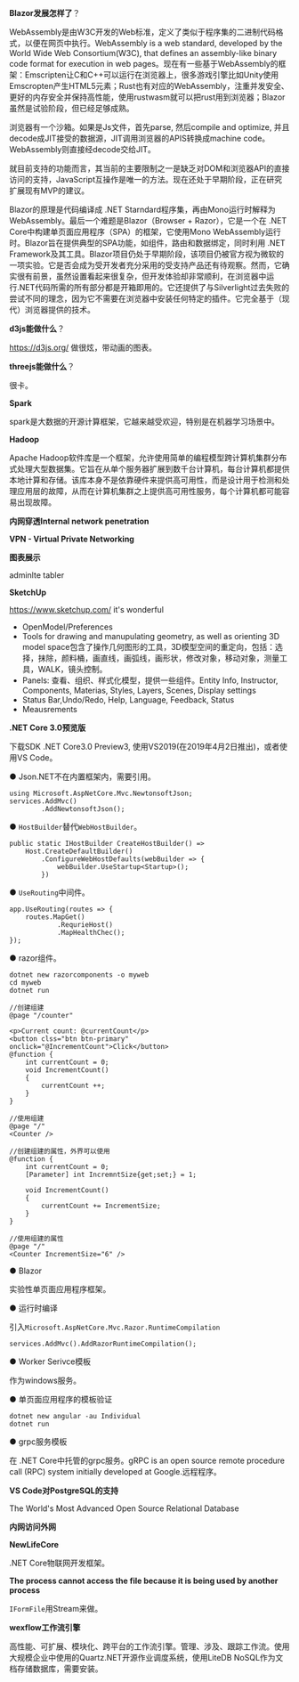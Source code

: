 **Blazor发展怎样了**？

WebAssembly是由W3C开发的Web标准，定义了类似于程序集的二进制代码格式，以便在网页中执行。WebAssembly is a web standard, developed by the World Wide Web Consortium(W3C), that defines an assembly-like binary code format for execution in web pages。现在有一些基于WebAssembly的框架：Emscripten让C和C++可以运行在浏览器上，很多游戏引擎比如Unity使用Emscropten产生HTML5元素；Rust也有对应的WebAssembly，注重并发安全、更好的内存安全并保持高性能，使用rustwasm就可以把rust用到浏览器；Blazor虽然是试验阶段，但已经足够成熟。

浏览器有一个沙箱。如果是Js文件，首先parse, 然后compile and optimize, 并且decode成JIT接受的数据源，JIT调用浏览器的APIS转换成machine code。WebAssembly则直接经decode交给JIT。

就目前支持的功能而言，其当前的主要限制之一是缺乏对DOM和浏览器API的直接访问的支持，JavaScript互操作是唯一的方法。现在还处于早期阶段，正在研究扩展现有MVP的建议。

Blazor的原理是代码编译成 .NET Starndard程序集，再由Mono运行时解释为WebAssembly。最后一个难题是Blazor（Browser + Razor），它是一个在 .NET Core中构建单页面应用程序（SPA）的框架，它使用Mono WebAssembly运行时。Blazor旨在提供典型的SPA功能，如组件，路由和数据绑定，同时利用 .NET Framework及其工具。Blazor项目仍处于早期阶段，该项目仍被官方视为微软的一项实验。它是否会成为受开发者充分采用的受支持产品还有待观察。然而，它确实很有前景，虽然设置看起来很复杂，但开发体验却非常顺利，在浏览器中运行.NET代码所需的所有部分都是开箱即用的。它还提供了与Silverlight过去失败的尝试不同的理念，因为它不需要在浏览器中安装任何特定的插件。它完全基于（现代）浏览器提供的技术。



**d3js能做什么**？

https://d3js.org/
做很炫，带动画的图表。

**threejs能做什么**？

很卡。

**Spark**

spark是大数据的开源计算框架，它越来越受欢迎，特别是在机器学习场景中。
 

**Hadoop**

Apache Hadoop软件库是一个框架，允许使用简单的编程模型跨计算机集群分布式处理大型数据集。它旨在从单个服务器扩展到数千台计算机，每台计算机都提供本地计算和存储。该库本身不是依靠硬件来提供高可用性，而是设计用于检测和处理应用层的故障，从而在计算机集群之上提供高可用性服务，每个计算机都可能容易出现故障。

**内网穿透Internal network penetration**


**VPN - Virtual Private Networking**

**图表展示**

adminlte 
tabler

**SketchUp**

https://www.sketchup.com/
it's wonderful

- OpenModel/Preferences
- Tools for drawing and manupulating geometry, as well as orienting 3D model space包含了操作几何图形的工具，3D模型空间的重定向，包括：选择，抹除，颜料桶，画直线，画弧线，画形状，修改对象，移动对象，测量工具，WALK，镜头控制。
- Panels: 查看、组织、样式化模型，提供一些组件。Entity Info, Instructor, Components, Materias, Styles, Layers, Scenes, Display settings
- Status Bar,Undo/Redo, Help, Language, Feedback, Status
- Meausrements


**.NET Core 3.0预览版**

下载SDK .NET Core3.0 Preview3, 使用VS2019(在2019年4月2日推出)，或者使用VS Code。

● Json.NET不在内置框架内，需要引用。
```
using Microsoft.AspNetCore.Mvc.NewtonsoftJson;
services.AddMvc()
        .AddNewtonsoftJson();
```

● `HostBuilder`替代`WebHostBuilder`。

```
public static IHostBuilder CreateHostBuilder() =>
    Host.CreateDefaultBuilder()
        .ConfigureWebHostDefaults(webBuilder => {
            webBuilder.UseStartup<Startup>();
        })
```

● `UseRouting`中间件。
```
app.UseRouting(routes => {
    routes.MapGet()
            .RequrieHost()
            .MapHealthChec();
});
```

● razor组件。
```
dotnet new razorcomponents -o myweb
cd myweb
dotnet run

//创建组建
@page "/counter"

<p>Current count: @currentCount</p>
<button clss="btn btn-primary" onclick="@IncrementCount">Click</button>
@function {
    int currentCount = 0;
    void IncrementCount()
    {
        currentCount ++;
    }
}

//使用组建
@page "/"
<Counter />

//创建组建的属性，外界可以使用
@function {
    int currentCount = 0;
    [Parameter] int IncremntSize{get;set;} = 1;

    void IncrementCount()
    {
        currentCount += IncrementSize;
    }
}

//使用组建的属性
@page "/"
<Counter IncrementSize="6" />
```

● Blazor

实验性单页面应用程序框架。

● 运行时编译

引入`Microsoft.AspNetCore.Mvc.Razor.RuntimeCompilation`

```
services.AddMvc().AddRazorRuntimeCompilation();
```

● Worker Serivce模板

作为windows服务。

● 单页面应用程序的模板验证

```
dotnet new angular -au Individual 
dotnet run
```

● grpc服务模板

在 .NET Core中托管的grpc服务。gRPC is an open source remote procedure call (RPC) system initially developed at Google.远程程序。

**VS Code对PostgreSQL的支持**

The World's Most Advanced Open Source Relational Database

**内网访问外网**


**NewLifeCore**

.NET Core物联网开发框架。

**The process cannot access the file because it is being used by another process**

`IFormFile`用Stream来做。

**wexflow工作流引擎**

高性能、可扩展、模块化、跨平台的工作流引擎。管理、涉及、跟踪工作流。使用大规模企业中使用的Quartz.NET开源作业调度系统，使用LiteDB NoSQL作为文档存储数据库，需要安装。








